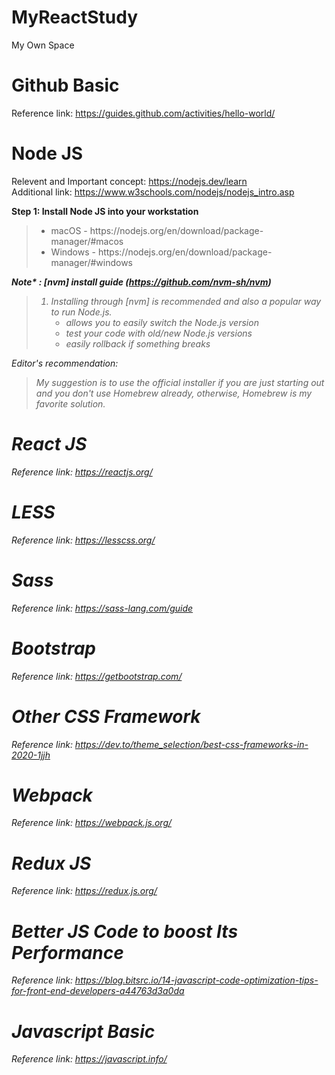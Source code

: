 # MyReactStudy
My Own Space


# Github Basic
Reference link: https://guides.github.com/activities/hello-world/ 

# Node JS
Relevent and Important concept: https://nodejs.dev/learn <br>
Additional link: https://www.w3schools.com/nodejs/nodejs_intro.asp

<b>Step 1: Install Node JS into your workstation</b>
><ul>
>  <li>macOS - https://nodejs.org/en/download/package-manager/#macos</li>
>  <li>Windows - https://nodejs.org/en/download/package-manager/#windows</li>
></ul>
<b><i>Note* : [nvm] install guide (https://github.com/nvm-sh/nvm)<i></b><br/>
><ol>
>  <li>Installing through [nvm] is recommended and also a popular way to run Node.js.
>    <ul>
>      <li>allows you to easily switch the Node.js version</li>
>      <li>test your code with old/new Node.js versions</li>
>      <li>easily rollback if something breaks</li>
>    </ul>
>  </li>
></ol>

  
Editor's recommendation:
> My suggestion is to use the official installer if you are just starting out and you don't use Homebrew already, otherwise, Homebrew is my favorite solution.


# React JS
Reference link: https://reactjs.org/ 

# LESS 
Reference link: https://lesscss.org/

# Sass
Reference link: https://sass-lang.com/guide

# Bootstrap 
Reference link: https://getbootstrap.com/ 

# Other CSS Framework
Reference link: https://dev.to/theme_selection/best-css-frameworks-in-2020-1jjh

# Webpack
Reference link: https://webpack.js.org/

# Redux JS
Reference link: https://redux.js.org/

# Better JS Code to boost Its Performance
Reference link: https://blog.bitsrc.io/14-javascript-code-optimization-tips-for-front-end-developers-a44763d3a0da

# Javascript Basic 
Reference link: https://javascript.info/ 


